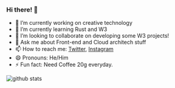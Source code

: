 ### Hi there! 👋

- 🔭 I’m currently working on creative technology
- 🌱 I’m currently learning Rust and W3
- 👯 I’m looking to collaborate on developing some W3 projects!
- 💬 Ask me about Front-end and Cloud architech stuff
- 📫 How to reach me: [Twitter](https://twitter.com/nattadetspite), [Instagram](https://www.instagram.com/lwxinm)
- 😄 Pronouns: He/Him
- ⚡ Fun fact: Need Coffee 20g everyday.

![github stats](https://github-readme-stats.vercel.app/api?username=nattadetspite&&show_icons=true&title_color=ffffff&icon_color=bb2acf&text_color=daf7dc&bg_color=151515 "nattadet'c stats")
